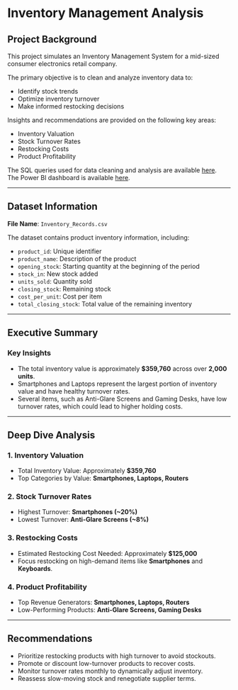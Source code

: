 # Inventory Management Analysis

## Project Background

This project simulates an Inventory Management System for a mid-sized consumer electronics retail company. 

The primary objective is to clean and analyze inventory data to:

- Identify stock trends
- Optimize inventory turnover
- Make informed restocking decisions

Insights and recommendations are provided on the following key areas:

- Inventory Valuation
- Stock Turnover Rates
- Restocking Costs
- Product Profitability

The SQL queries used for data cleaning and analysis are available [here](SQL).  
The Power BI dashboard is available [here](Dashboard.png).

---

## Dataset Information

**File Name**: `Inventory_Records.csv`

The dataset contains product inventory information, including:

- `product_id`: Unique identifier
- `product_name`: Description of the product
- `opening_stock`: Starting quantity at the beginning of the period
- `stock_in`: New stock added
- `units_sold`: Quantity sold
- `closing_stock`: Remaining stock
- `cost_per_unit`: Cost per item
- `total_closing_stock`: Total value of the remaining inventory

---

## Executive Summary

### Key Insights

- The total inventory value is approximately **$359,760** across over **2,000 units**.
- Smartphones and Laptops represent the largest portion of inventory value and have healthy turnover rates.
- Several items, such as Anti-Glare Screens and Gaming Desks, have low turnover rates, which could lead to higher holding costs.

---

## Deep Dive Analysis

### 1. Inventory Valuation

- Total Inventory Value: Approximately **$359,760**
- Top Categories by Value: **Smartphones, Laptops, Routers**

### 2. Stock Turnover Rates

- Highest Turnover: **Smartphones (~20%)**
- Lowest Turnover: **Anti-Glare Screens (~8%)**

### 3. Restocking Costs

- Estimated Restocking Cost Needed: Approximately **$125,000**
- Focus restocking on high-demand items like **Smartphones** and **Keyboards**.

### 4. Product Profitability

- Top Revenue Generators: **Smartphones, Laptops, Routers**
- Low-Performing Products: **Anti-Glare Screens, Gaming Desks**

---

## Recommendations

- Prioritize restocking products with high turnover to avoid stockouts.
- Promote or discount low-turnover products to recover costs.
- Monitor turnover rates monthly to dynamically adjust inventory.
- Reassess slow-moving stock and renegotiate supplier terms.
